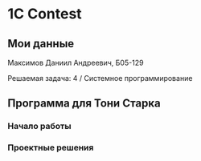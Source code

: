# 1C Contest

## Мои данные

Максимов Даниил Андреевич, Б05-129

Решаемая задача: 4 / Системное программирование

## Программа для Тони Старка

### Начало работы

### Проектные решения
